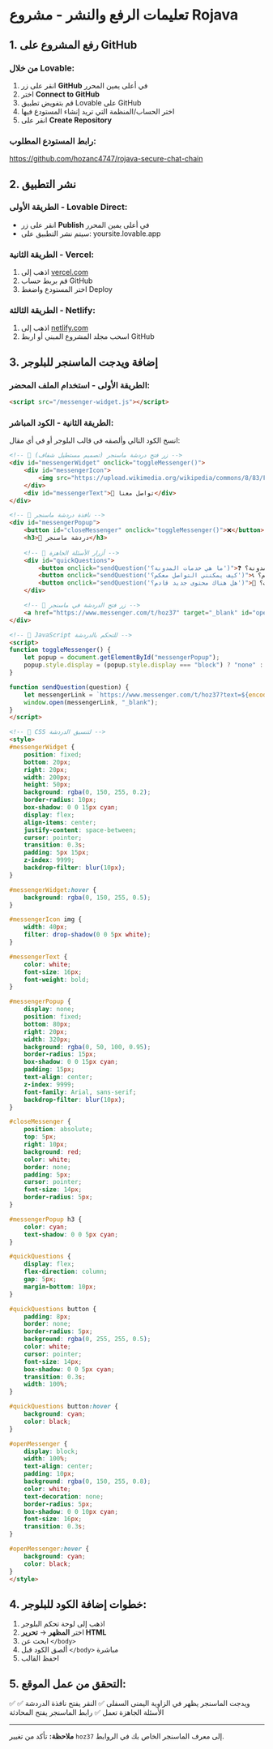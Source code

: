 
# تعليمات الرفع والنشر - مشروع Rojava

## 1. رفع المشروع على GitHub

### من خلال Lovable:
1. انقر على زر **GitHub** في أعلى يمين المحرر
2. اختر **Connect to GitHub**
3. قم بتفويض تطبيق Lovable على GitHub
4. اختر الحساب/المنظمة التي تريد إنشاء المستودع فيها
5. انقر على **Create Repository**

### رابط المستودع المطلوب:
https://github.com/hozanc4747/rojava-secure-chat-chain

## 2. نشر التطبيق

### الطريقة الأولى - Lovable Direct:
- انقر على زر **Publish** في أعلى يمين المحرر
- سيتم نشر التطبيق على: yoursite.lovable.app

### الطريقة الثانية - Vercel:
1. اذهب إلى [vercel.com](https://vercel.com)
2. قم بربط حساب GitHub
3. اختر المستودع واضغط Deploy

### الطريقة الثالثة - Netlify:
1. اذهب إلى [netlify.com](https://netlify.com)
2. اسحب مجلد المشروع المبني أو اربط GitHub

## 3. إضافة ويدجت الماسنجر للبلوجر

### الطريقة الأولى - استخدام الملف المحضر:
```html
<script src="/messenger-widget.js"></script>
```

### الطريقة الثانية - الكود المباشر:
انسخ الكود التالي وألصقه في قالب البلوجر أو في أي مقال:

```html
<!-- 🔹 زر فتح دردشة ماسنجر (تصميم مستطيل شفاف) -->
<div id="messengerWidget" onclick="toggleMessenger()">
    <div id="messengerIcon">
        <img src="https://upload.wikimedia.org/wikipedia/commons/8/83/Facebook_Messenger_4_Logo.svg" width="40px" />
    </div>
    <div id="messengerText">💬 تواصل معنا</div>
</div>

<!-- 🔹 نافذة دردشة ماسنجر -->
<div id="messengerPopup">
    <button id="closeMessenger" onclick="toggleMessenger()">❌</button>
    <h3>💬 دردشة ماسنجر</h3>
    
    <!-- 🔹 أزرار الأسئلة الجاهزة -->
    <div id="quickQuestions">
        <button onclick="sendQuestion('ما هي خدمات المدونة؟')">❓ ما هي المدونة؟</button>
        <button onclick="sendQuestion('كيف يمكنني التواصل معكم؟')">📞 كيف أتواصل معكم؟</button>
        <button onclick="sendQuestion('هل هناك محتوى جديد قادم؟')">📆 هل هناك تحديثات؟</button>
    </div>

    <!-- 🔹 زر فتح الدردشة في ماسنجر -->
    <a href="https://www.messenger.com/t/hoz37" target="_blank" id="openMessenger">🔗 افتح الدردشة</a>
</div>

<!-- 🔹 JavaScript للتحكم بالدردشة -->
<script>
function toggleMessenger() {
    let popup = document.getElementById("messengerPopup");
    popup.style.display = (popup.style.display === "block") ? "none" : "block";
}

function sendQuestion(question) {
    let messengerLink = `https://www.messenger.com/t/hoz37?text=${encodeURIComponent(question)}`;
    window.open(messengerLink, "_blank");
}
</script>

<!-- 🔹 CSS لتنسيق الدردشة -->
<style>
#messengerWidget {
    position: fixed;
    bottom: 20px;
    right: 20px;
    width: 200px;
    height: 50px;
    background: rgba(0, 150, 255, 0.2);
    border-radius: 10px;
    box-shadow: 0 0 15px cyan;
    display: flex;
    align-items: center;
    justify-content: space-between;
    cursor: pointer;
    transition: 0.3s;
    padding: 5px 15px;
    z-index: 9999;
    backdrop-filter: blur(10px);
}

#messengerWidget:hover {
    background: rgba(0, 150, 255, 0.5);
}

#messengerIcon img {
    width: 40px;
    filter: drop-shadow(0 0 5px white);
}

#messengerText {
    color: white;
    font-size: 16px;
    font-weight: bold;
}

#messengerPopup {
    display: none;
    position: fixed;
    bottom: 80px;
    right: 20px;
    width: 320px;
    background: rgba(0, 50, 100, 0.95);
    border-radius: 15px;
    box-shadow: 0 0 15px cyan;
    padding: 15px;
    text-align: center;
    z-index: 9999;
    font-family: Arial, sans-serif;
    backdrop-filter: blur(10px);
}

#closeMessenger {
    position: absolute;
    top: 5px;
    right: 10px;
    background: red;
    color: white;
    border: none;
    padding: 5px;
    cursor: pointer;
    font-size: 14px;
    border-radius: 5px;
}

#messengerPopup h3 {
    color: cyan;
    text-shadow: 0 0 5px cyan;
}

#quickQuestions {
    display: flex;
    flex-direction: column;
    gap: 5px;
    margin-bottom: 10px;
}

#quickQuestions button {
    padding: 8px;
    border: none;
    border-radius: 5px;
    background: rgba(0, 255, 255, 0.5);
    color: white;
    cursor: pointer;
    font-size: 14px;
    box-shadow: 0 0 5px cyan;
    transition: 0.3s;
    width: 100%;
}

#quickQuestions button:hover {
    background: cyan;
    color: black;
}

#openMessenger {
    display: block;
    width: 100%;
    text-align: center;
    padding: 10px;
    background: rgba(0, 150, 255, 0.8);
    color: white;
    text-decoration: none;
    border-radius: 5px;
    box-shadow: 0 0 10px cyan;
    font-size: 16px;
    transition: 0.3s;
}

#openMessenger:hover {
    background: cyan;
    color: black;
}
</style>
```

## 4. خطوات إضافة الكود للبلوجر:

1. اذهب إلى لوحة تحكم البلوجر
2. اختر **المظهر** → **تحرير HTML**
3. ابحث عن `</body>`
4. ألصق الكود قبل `</body>` مباشرة
5. احفظ القالب

## 5. التحقق من عمل الموقع:

✅ ويدجت الماسنجر يظهر في الزاوية اليمنى السفلى
✅ النقر يفتح نافذة الدردشة
✅ الأسئلة الجاهزة تعمل
✅ رابط الماسنجر يفتح المحادثة

---

**ملاحظة:** تأكد من تغيير `hoz37` إلى معرف الماسنجر الخاص بك في الروابط.
